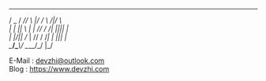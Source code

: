  ____  _____ _     ____  _     _    
/  _ \/  __// \ |\/_   \/ \ /|/ \   
| | \||  \  | | // /   /| |_||| |   
| |_/||  /_ | \// /   /_| | ||| |   
\____/\____\\__/  \____/\_/ \|\_/   
                                 
                                              
E-Mail : devzhi@outlook.com   
Blog   : https://www.devzhi.com
